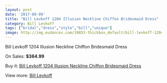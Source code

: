 ```yaml
---
layout: post
date: '2017-09-09'
title: "Bill Levkoff 1204 Illusion Neckline Chiffon Bridesmaid Dress"
category: Bill Levkoff
tags: ["bridal","dress","style","bill","unique"]
image: http://img.eudances.com/19853-thickbox_default/bill-levkoff-1204-illusion-neckline-chiffon-bridesmaid-dress.jpg
---
```

Bill Levkoff 1204 Illusion Neckline Chiffon Bridesmaid Dress

On Sales: **$364.99**
<a href="https://www.eudances.com/en/bill-levkoff/5922-bill-levkoff-1204-illusion-neckline-chiffon-bridesmaid-dress.html"><amp-img layout="responsive" width="600" height="600" src="//img.eudances.com/19853-thickbox_default/bill-levkoff-1204-illusion-neckline-chiffon-bridesmaid-dress.jpg" alt="Bill Levkoff 1204 Illusion Neckline Chiffon Bridesmaid Dress 0" /></a>
<a href="https://www.eudances.com/en/bill-levkoff/5922-bill-levkoff-1204-illusion-neckline-chiffon-bridesmaid-dress.html"><amp-img layout="responsive" width="600" height="600" src="//img.eudances.com/19854-thickbox_default/bill-levkoff-1204-illusion-neckline-chiffon-bridesmaid-dress.jpg" alt="Bill Levkoff 1204 Illusion Neckline Chiffon Bridesmaid Dress 1" /></a>

Buy it: [Bill Levkoff 1204 Illusion Neckline Chiffon Bridesmaid Dress](https://www.eudances.com/en/bill-levkoff/5922-bill-levkoff-1204-illusion-neckline-chiffon-bridesmaid-dress.html "Bill Levkoff 1204 Illusion Neckline Chiffon Bridesmaid Dress")

View more: [Bill Levkoff](https://www.eudances.com/en/57-bill-levkoff "Bill Levkoff")
